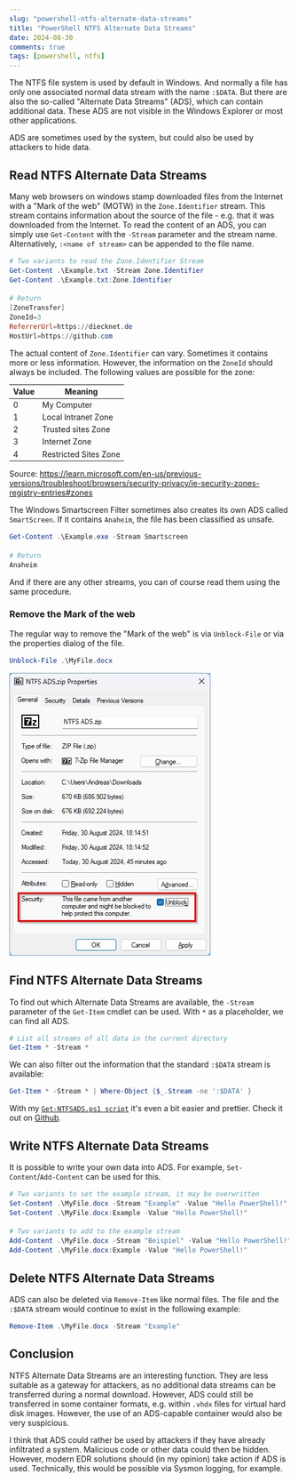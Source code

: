 ```yaml
---
slug: "powershell-ntfs-alternate-data-streams"
title: "PowerShell NTFS Alternate Data Streams"
date: 2024-08-30
comments: true
tags: [powershell, ntfs]
---
```

The NTFS file system is used by default in Windows. And normally a file has only one associated normal data stream with the name `:$DATA`. But there are also the so-called "Alternate Data Streams" (ADS), which can contain additional data. These ADS are not visible in the Windows Explorer or most other applications.

ADS are sometimes used by the system, but could also be used by attackers to hide data.

## Read NTFS Alternate Data Streams

Many web browsers on windows stamp downloaded files from the Internet with a "Mark of the web" (MOTW) in the `Zone.Identifier` stream. This stream contains information about the source of the file - e.g. that it was downloaded from the Internet.
To read the content of an ADS, you can simply use `Get-Content` with the `-Stream` parameter and the stream name. Alternatively, `:<name of stream>` can be appended to the file name.

```powershell
# Two variants to read the Zone.Identifier Stream
Get-Content .\Example.txt -Stream Zone.Identifier
Get-Content .\Example.txt:Zone.Identifier

# Return
[ZoneTransfer]
ZoneId=3
ReferrerUrl=https://diecknet.de
HostUrl=https://github.com
```

The actual content of `Zone.Identifier` can vary. Sometimes it contains more or less information. However, the information on the `ZoneId` should always be included. The following values are possible for the zone:

| Value | Meaning               |
|-------|-----------------------|
| 0     | My Computer           |
| 1     | Local Intranet Zone   |
| 2     | Trusted sites Zone    |
| 3     | Internet Zone         |
| 4     | Restricted Sites Zone |

Source: <https://learn.microsoft.com/en-us/previous-versions/troubleshoot/browsers/security-privacy/ie-security-zones-registry-entries#zones>

The Windows Smartscreen Filter sometimes also creates its own ADS called `SmartScreen`. If it contains `Anaheim`, the file has been classified as unsafe.

```powershell
Get-Content .\Example.exe -Stream Smartscreen

# Return
Anaheim
```

And if there are any other streams, you can of course read them using the same procedure.

### Remove the Mark of the web

The regular way to remove the "Mark of the web" is via `Unblock-File` or via the properties dialog of the file.

```powershell
Unblock-File .\MyFile.docx
```

[![Setting the checkmark 'Unblock' in the file properties, removes the Mark of the web](/images/2024/2024-08-30_NTFS_ADS_Properties.jpg "Setting the checkmark 'Unblock' in the file properties, removes the Mark of the web")](/images/2024/2024-08-30_NTFS_ADS_Properties.jpg)

## Find NTFS Alternate Data Streams

To find out which Alternate Data Streams are available, the `-Stream` parameter of the `Get-Item` cmdlet can be used. With `*` as a placeholder, we can find all ADS.

```powershell
# List all streams of all data in the current directory
Get-Item * -Stream *
```

We can also filter out the information that the standard `:$DATA` stream is available:

```powershell
Get-Item * -Stream * | Where-Object {$_.Stream -ne ':$DATA' }
```

With my [`Get-NTFSADS.ps1 script`](https://github.com/diecknet/diecknet-scripts/blob/main/Windows/Get-NTFSADS.ps1) it's even a bit easier and prettier. Check it out on [Github](https://github.com/diecknet/diecknet-scripts/blob/main/Windows/Get-NTFSADS.ps1).

## Write NTFS Alternate Data Streams

It is possible to write your own data into ADS. For example, `Set-Content`/`Add-Content` can be used for this.

```powershell
# Two variants to set the example stream, it may be overwritten
Set-Content .\MyFile.docx -Stream "Example" -Value "Hello PowerShell!"
Set-Content .\MyFile.docx:Example -Value "Hello PowerShell!"

# Two variants to add to the example stream
Add-Content .\MyFile.docx -Stream "Beispiel" -Value "Hello PowerShell!"
Add-Content .\MyFile.docx:Example -Value "Hello PowerShell!"
```

## Delete NTFS Alternate Data Streams

ADS can also be deleted via `Remove-Item` like normal files. The file and the `:$DATA` stream would continue to exist in the following example:

```powershell
Remove-Item .\MyFile.docx -Stream "Example"
```

## Conclusion

NTFS Alternate Data Streams are an interesting function. They are less suitable as a gateway for attackers, as no additional data streams can be transferred during a normal download. However, ADS could still be transferred in some container formats, e.g. within `.vhdx` files for virtual hard disk images. However, the use of an ADS-capable container would also be very suspicious.

I think that ADS could rather be used by attackers if they have already infiltrated a system. Malicious code or other data could then be hidden. However, modern EDR solutions should (in my opinion) take action if ADS is used. Technically, this would be possible via Sysmon logging, for example.

